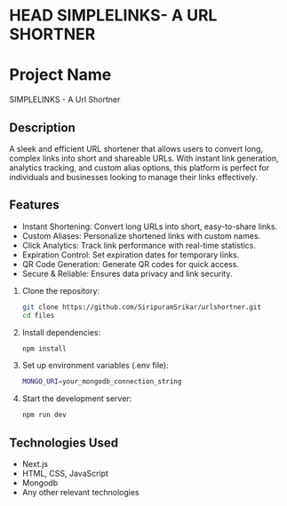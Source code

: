 HEAD
SIMPLELINKS- A URL SHORTNER
=======
# Project Name
SIMPLELINKS - A Url Shortner

## Description
A sleek and efficient URL shortener that allows users to convert long, complex links into short and shareable URLs. With instant link generation, analytics tracking, and custom alias options, this platform is perfect for individuals and businesses looking to manage their links effectively.

## Features
- Instant Shortening: Convert long URLs into short, easy-to-share links.
- Custom Aliases: Personalize shortened links with custom names.
- Click Analytics: Track link performance with real-time statistics.
- Expiration Control: Set expiration dates for temporary links.
- QR Code Generation: Generate QR codes for quick access.
- Secure & Reliable: Ensures data privacy and link security.

1. Clone the repository:
   ```sh
   git clone https://github.com/SiripuramSrikar/urlshortner.git
   cd files
   ```
2. Install dependencies:
   ```sh
   npm install
   ```
3. Set up environment variables (.env file):
   ```sh
   MONGO_URI=your_mongodb_connection_string
   ```
4. Start the development server:
   ```sh
   npm run dev
   ```
## Technologies Used
- Next.js
- HTML, CSS, JavaScript
- Mongodb
- Any other relevant technologies
